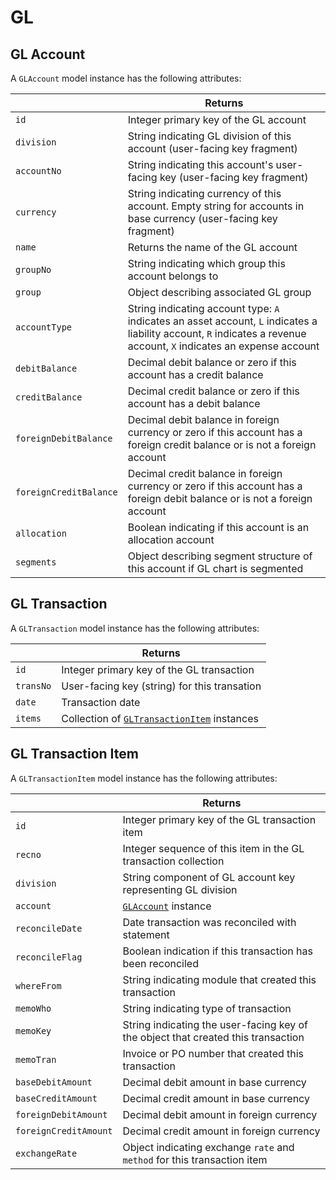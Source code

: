 # GL

## GL Account

A `GLAccount` model instance has the following attributes:

|   | Returns |
| --- | --- |
| `id` | Integer primary key of the GL account |
| `division` | String indicating GL division of this account (user-facing key fragment) |
| `accountNo` | String indicating this account's user-facing key (user-facing key fragment)  |
| `currency` | String indicating currency of this account. Empty string for accounts in base currency (user-facing key fragment)  |
| `name` | Returns the name of the GL account |
| `groupNo` | String indicating which group this account belongs to |
| `group` | Object describing associated GL group |
| `accountType` | String indicating account type: `A` indicates an asset account, `L` indicates a liability account, `R` indicates a revenue account, `X` indicates an expense account |
| `debitBalance` | Decimal debit balance or zero if this account has a credit balance |
| `creditBalance` | Decimal credit balance or zero if this account has a debit balance |
| `foreignDebitBalance` | Decimal debit balance in foreign currency or zero if this account has a foreign credit balance or is not a foreign account |
| `foreignCreditBalance` | Decimal credit balance in foreign currency or zero if this account has a foreign debit balance or is not a foreign account |
| `allocation` | Boolean indicating if this account is an allocation account |
| `segments` | Object describing segment structure of this account if GL chart is segmented |

## GL Transaction

A `GLTransaction` model instance has the following attributes:

|   | Returns |
| --- | --- |
| `id` | Integer primary key of the GL transaction |
| `transNo` | User-facing key (string) for this transation |
| `date` | Transaction date |
| `items` | Collection of [`GLTransactionItem`](#gl-transaction-item) instances |

## GL Transaction Item

A `GLTransactionItem` model instance has the following attributes:

|   | Returns |
| --- | --- |
| `id` | Integer primary key of the GL transaction item |
| `recno` | Integer sequence of this item in the GL transaction collection |
| `division` | String component of GL account key representing GL division |
| `account` | [`GLAccount`](#gl-account) instance |
| `reconcileDate` | Date transaction was reconciled with statement |
| `reconcileFlag` | Boolean indication if this transaction has been reconciled |
| `whereFrom` | String indicating module that created this transaction |
| `memoWho` | String indicating type of transaction |
| `memoKey` | String indicating the user-facing key of the object that created this transaction |
| `memoTran` | Invoice or PO number that created this transaction |
| `baseDebitAmount` | Decimal debit amount in base currency |
| `baseCreditAmount` | Decimal credit amount in base currency |
| `foreignDebitAmount` | Decimal debit amount in foreign currency |
| `foreignCreditAmount` | Decimal credit amount in foreign currency |
| `exchangeRate` | Object indicating exchange `rate` and `method` for this transaction item |
